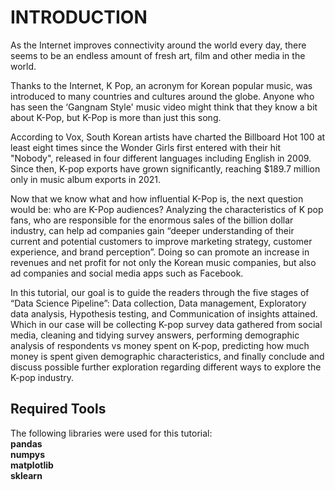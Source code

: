 # INTRODUCTION
As the Internet improves connectivity around the world every day, there seems to be an endless amount of fresh art, film and other media in the world.

Thanks to the Internet, K Pop, an acronym for Korean popular music, was introduced to many countries and cultures around the globe. Anyone who has seen the ‘Gangnam Style' music video might think that they know a bit about K-Pop, but K-Pop is more than just this song.

According to Vox, South Korean artists have charted the Billboard Hot 100 at least eight times since the Wonder Girls first entered with their hit "Nobody", released in four different languages including English in 2009. Since then, K-pop exports have grown significantly, reaching $189.7 million only in music album exports in 2021.

Now that we know what and how influential K-Pop is, the next question would be: who are K-Pop audiences? Analyzing the characteristics of K pop fans, who are responsible for the enormous sales of the billion dollar industry, can help ad companies gain “deeper understanding of their current and potential customers to improve marketing strategy, customer experience, and brand perception”. Doing so can promote an increase in revenues and net profit for not only the Korean music companies, but also ad companies and social media apps such as Facebook.

In this tutorial, our goal is to guide the readers through the five stages of “Data Science Pipeline”: Data collection, Data management, Exploratory data analysis, Hypothesis testing, and Communication of insights attained. Which in our case will be collecting K-pop survey data gathered from social media, cleaning and tidying survey answers, performing demographic analysis of respondents vs money spent on K-pop, predicting how much money is spent given demographic characteristics, and finally conclude and discuss possible further exploration regarding different ways to explore the K-pop industry.

## Required Tools
The following libraries were used for this tutorial:<br>
<strong>pandas<strong> <br>
<strong>numpys<strong> <br>
<strong>matplotlib<strong> <br>
<strong>sklearn<strong> <br>
